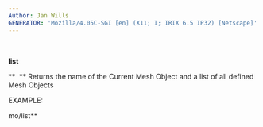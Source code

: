 ```yaml
---
Author: Jan Wills
GENERATOR: 'Mozilla/4.05C-SGI [en] (X11; I; IRIX 6.5 IP32) [Netscape]'
---
```


 

 **list**

 **  ** Returns the name of the Current Mesh Object and a list of all
 defined Mesh Objects

 EXAMPLE:

  mo/list**
